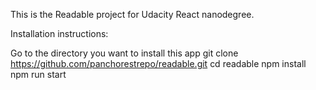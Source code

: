 This is the Readable project for Udacity React nanodegree.

Installation instructions:

Go to the directory you want to install this app
git clone https://github.com/panchorestrepo/readable.git
cd readable
npm install
npm run start
